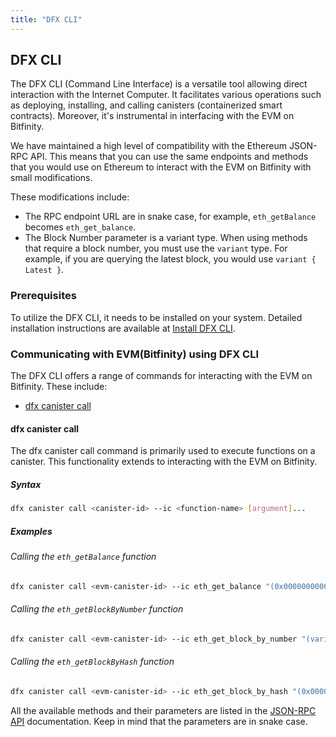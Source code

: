 ```yaml
---
title: "DFX CLI"
---
```


## DFX CLI

The DFX CLI (Command Line Interface) is a versatile tool allowing direct interaction with the Internet Computer. It facilitates various operations such as deploying, installing, and calling canisters (containerized smart contracts). Moreover, it's instrumental in interfacing with the EVM on Bitfinity.

We have maintained a high level of compatibility with the Ethereum JSON-RPC API. This means that you can use the same endpoints and methods that you would use on Ethereum to interact with the EVM on Bitfinity with small modifications.

These modifications include:

- The RPC endpoint URL are in snake case, for example, `eth_getBalance` becomes `eth_get_balance`.
- The Block Number parameter is a variant type. When using methods that require a block number, you must use the `variant` type. For example, if you are querying the latest block, you would use `variant { Latest }`.

### Prerequisites

To utilize the DFX CLI, it needs to be installed on your system. Detailed installation instructions are available at [Install DFX CLI](https://sdk.dfinity.org/docs/quickstart/local-quickstart.html#install-dfx-cli).

### Communicating with EVM(Bitfinity) using DFX CLI

The DFX CLI offers a range of commands for interacting with the EVM on Bitfinity. These include:

- [dfx canister call](#dfx-canister-call)

#### dfx canister call

The dfx canister call command is primarily used to execute functions on a canister. This functionality extends to interacting with the EVM on Bitfinity.

##### Syntax

```bash
dfx canister call <canister-id> --ic <function-name> [argument]...
```

##### Examples

###### Calling the `eth_getBalance` function

```bash
dfx canister call <evm-canister-id> --ic eth_get_balance "(0x00000000000000000)""
```

###### Calling the `eth_getBlockByNumber` function

```bash
dfx canister call <evm-canister-id> --ic eth_get_block_by_number "(variant { Latest }, true)"
```

###### Calling the `eth_getBlockByHash` function

```bash
dfx canister call <evm-canister-id> --ic eth_get_block_by_hash "(0x00000000000000000000000000000000, true)"
```

All the available methods and their parameters are listed in the [JSON-RPC API](../rpc.md) documentation. Keep in mind that the parameters are in snake case.
